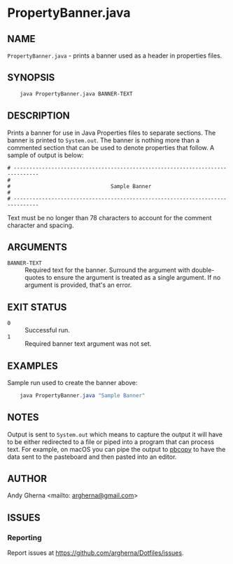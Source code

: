 # PropertyBanner.java

## NAME

`PropertyBanner.java` - prints a banner used as a header in properties files.

## SYNOPSIS

```bash
    java PropertyBanner.java BANNER-TEXT
```

## DESCRIPTION

Prints a banner for use in Java Properties files to separate sections. The banner is printed to `System.out`. The banner is nothing more than a commented section that can be used to denote properties that follow. A sample of output is below:

```
# ------------------------------------------------------------------------------
#
#                                Sample Banner
#
# ------------------------------------------------------------------------------
```

Text must be no longer than 78 characters to account for the comment character and spacing.

## ARGUMENTS

<dl>
  <dt><code>BANNER-TEXT</code>
  <dd>Required text for the banner. Surround the argument with double-quotes to ensure the argument is treated as a single argument. If no argument is provided, that's an error.
</dl>


## EXIT STATUS

<dl>
  <dt><code>0</code>
  <dd>Successful run.
  <dt><code>1</code>
  <dd>Required banner text argument was not set.
</dl>

## EXAMPLES

Sample run used to create the banner above:

```java
    java PropertyBanner.java "Sample Banner"
```

## NOTES

Output is sent to `System.out` which means to capture the output it will have to be either redirected to a file or piped into a program that can process text. For example, on macOS you can pipe the output to [pbcopy](https://ss64.com/mac/pbcopy.html) to have the data sent to the pasteboard and then pasted into an editor.

## AUTHOR

Andy Gherna <mailto: argherna@gmail.com>

## ISSUES

### Reporting

Report issues at https://github.com/argherna/Dotfiles/issues.
